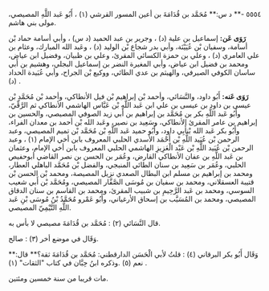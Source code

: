 ٥٥٥٤ -** د س:** مُحَمَّد بن قُدَامَةَ بن أعين المسور القرشي (١) ، أَبُو عَبد اللَّهِ المصيصي، مولى بني هاشم.

**رَوَى عَن:** إسماعيل بن علية (د) ، وجرير بن عبد الحميد (د س) ، وأبي أسامة حماد بْن أسامة، وسفيان بْن عُيَيْنَة، وأبي بدر شجاع بْن الوليد (د) ، وعَبد الله المبارك، وعثام بن علي العامري (د) ، وعلي بن حمزة الكسائي المقرئ، وعلي بن ظبيان، وفضيل ابن عياض، ومحمد بن فضيل ابن عياض، وأبي المغيرة النضر بن إسماعيل البجلي، وهشيم بن أَبي ساسان الكوفي الصيرفي، والهيثم بن عدي الطائي، ووكيع بْن الجراح، وأبي عُبَيدة الحداد (د) .

**رَوَى عَنه:** أَبُو داود، والنَّسَائي، وأحمد بْن إبراهيم بْن فيل الأنطاكي، وأحمد بْن مُحَمَّدِ بْن عيسى بن داود بن عيسى بن علي ابن عَبد اللَّهِ بْن عَبَّاس الهاشمي الأنطاكي ثم الرَّقِّيّ، وأَبُو عَبد اللَّهِ بكر بن مُحَمَّد بن إبراهيم بن أَبي زيد الصوفي المصيصي، والحسين بن إبراهيم بن عامر المقرئ الأنطاكي، وسَعِيد بن نصير، وعَبد الله بْن أحمد بن معدان الفراء، وأَبُو بكر عَبد الله بْنأَبِي داود، وأَبُو حميد عَبد اللَّهِ بْن مُحَمَّد بْن تميم المصيصي، وعبد الرحمن بْن عُبَيد اللَّهِ بْن أَحْمَد الأسدي الحلبي المعروف بابن أخي الإمام (١) ، وعبد الرحمن بْن عُبَيد اللَّهِ بْن عَبْد الْعَزِيزِ الهاشمي الحلبي المعروف بابن أخي الإمام، وعثمان بن عَبد اللَّهِ بن عفان الأنطاكي القارض، وعُمَر بن الحسن بن نصر القاضي أبوحفيص الحلبي، وعُمَر بن سَعِيد بن سنان الطائي المنبجي، والفضل بْن مُحَمَّد الباهلي العطار، ومحمد بن إبراهيم بن مسلم ابن البطال الصعدي نزيل المصيصة، ومحمد بْن الحسن بْن قتيبة العسقلاني، ومحمد بن سفيان بن مُوسَى الصَّفَّار المصيصي، ومُحَمَّد بْن أَبي شعيب السوسي، ومحمد بن عَبد الرَّحِيمِ بن شبيب المقرئ، ومحمد بن القاسم بن سنان الدقاق المصيصي، ومحمد بن المُسَيَّب بن إسحاق الأرغياني، وأَبُو عَمْرو مُحَمَّدُ بْنُ مُوسَى بْنِ عَبد اللَّهِ التَّيْمِيّ المصيصي.

قال النَّسَائي (٢) : مُحَمَّد بن قُدَامَةَ مصيصي لا بأس به.

وَقَال في موضع أخر (٣) : صالح.

وَقَال أَبُو بكر البرقاني (٤) : قلتُ لأبي الْحَسَن الدارقطني: مُحَمَّد بن قُدَامَةَ ثقة؟** قال:** نعم (٥) .وذكره ابنُ حِبَّان في كتاب "الثقات" (١) .

مات قريبا من سنة خمسين ومئتين.